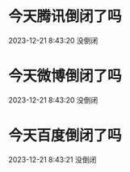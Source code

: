 # 今天腾讯倒闭了吗

2023-12-21 8:43:20 没倒闭

# 今天微博倒闭了吗

2023-12-21 8:43:20 没倒闭

# 今天百度倒闭了吗

2023-12-21 8:43:21 没倒闭

